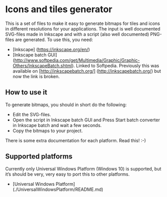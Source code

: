 # Icons and tiles generator
This is a set of files to make it easy to generate bitmaps for tiles and icons in different resolutions for your applications.
The input is well documented SVG-files made in Inkscape and with a script (also well documented) PNG-files are generated. 
To use this, you need:

*	[Inkscape] (https://inkscape.org/en/)
*	[Inkscape batch GUI] (http://www.softpedia.com/get/Multimedia/Graphic/Graphic-Others/InkscapeBatch.shtml). Linked to Softpedia. Previously this was available on [http://inkscapebatch.org/] (http://inkscapebatch.org/) but now the link is broken.


## How to use it
To generate bitmaps, you should in short do the following:

*	Edit the SVG-files.
*	Open the script in Inkscape batch GUI and Press Start batch converter in Inkscape batch and wait a few seconds.
*	Copy the bitmaps to your project.

There is some extra documentation for each platform. Read this! :-)

## Supported platforms
Currently only Universal Windows Platform (Windows 10) is supported, but it’s should be very, very easy to port this to other platforms.

*	[Universal Windows Platform] (./UniversalWindowsPlatform/README.md)
